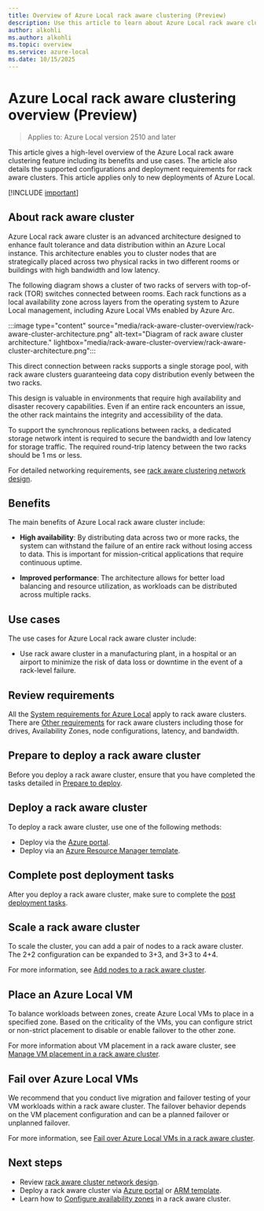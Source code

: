 ```yaml
---
title: Overview of Azure Local rack aware clustering (Preview)
description: Use this article to learn about Azure Local rack aware clustering. (Preview)
author: alkohli
ms.author: alkohli
ms.topic: overview
ms.service: azure-local
ms.date: 10/15/2025
---
```


# Azure Local rack aware clustering overview (Preview)

> Applies to: Azure Local version 2510 and later

This article gives a high-level overview of the Azure Local rack aware clustering feature including its benefits and use cases. The article also details the supported configurations and deployment requirements for rack aware clusters. This article applies only to new deployments of Azure Local.

[!INCLUDE [important](../includes/hci-preview.md)]

## About rack aware cluster

Azure Local rack aware cluster is an advanced architecture designed to enhance fault tolerance and data distribution within an Azure Local instance. This architecture enables you to cluster nodes that are strategically placed across two physical racks in two different rooms or buildings with high bandwidth and low latency.

The following diagram shows a cluster of two racks of servers with top-of-rack (TOR) switches connected between rooms. Each rack functions as a local availability zone across layers from the operating system to Azure Local management, including Azure Local VMs enabled by Azure Arc.  

:::image type="content" source="media/rack-aware-cluster-overview/rack-aware-cluster-architecture.png" alt-text="Diagram of rack aware cluster architecture." lightbox="media/rack-aware-cluster-overview/rack-aware-cluster-architecture.png":::

This direct connection between racks supports a single storage pool, with rack aware clusters guaranteeing data copy distribution evenly between the two racks.  

This design is valuable in environments that require high availability and disaster recovery capabilities. Even if an entire rack encounters an issue, the other rack maintains the integrity and accessibility of the data.

To support the synchronous replications between racks, a dedicated storage network intent is required to secure the bandwidth and low latency for storage traffic. The required round-trip latency between the two racks should be 1 ms or less.

For detailed networking requirements, see [rack aware clustering network design](rack-aware-cluster-reference-architecture.md).

## Benefits

The main benefits of Azure Local rack aware cluster include:

- **High availability**: By distributing data across two or more racks, the system can withstand the failure of an entire rack without losing access to data. This is important for mission-critical applications that require continuous uptime.

- **Improved performance**: The architecture allows for better load balancing and resource utilization, as workloads can be distributed across multiple racks.


## Use cases

The use cases for Azure Local rack aware cluster include:


- Use rack aware cluster in a manufacturing plant, in a hospital or an airport to minimize the risk of data loss or downtime in the event of a rack-level failure.  

## Review requirements

All the [System requirements for Azure Local](../concepts/system-requirements-23h2.md) apply to rack aware clusters. There are [Other requirements](rack-aware-cluster-requirements.md) for rack aware clusters including those for drives, Availability Zones, node configurations, latency, and bandwidth.


## Prepare to deploy a rack aware cluster

Before you deploy a rack aware cluster, ensure that you have completed the tasks detailed in [Prepare to deploy](../deploy/rack-aware-cluster-deploy-prep.md).

## Deploy a rack aware cluster

To deploy a rack aware cluster, use one of the following methods:

- Deploy via the [Azure portal](../deploy/rack-aware-cluster-deploy-portal.md).
- Deploy via an [Azure Resource Manager template](../deploy/rack-aware-cluster-deployment-via-template.md).

## Complete post deployment tasks

After you deploy a rack aware cluster, make sure to complete the [post deployment tasks](../deploy/rack-aware-cluster-post-deployment.md).

## Scale a rack aware cluster

To scale the cluster, you can add a pair of nodes to a rack aware cluster. The 2+2 configuration can be expanded to 3+3, and 3+3 to 4+4.

For more information, see [Add nodes to a rack aware cluster](rack-aware-cluster-add-server.md).

## Place an Azure Local VM

To balance workloads between zones, create Azure Local VMs to place in a specified zone. Based on the criticality of the VMs, you can configure strict or non-strict placement to disable or enable failover to the other zone.

For more information about VM placement in a rack aware cluster, see [Manage VM placement in a rack aware cluster](rack-aware-cluster-provision-vm-local-availability-zone.md).

## Fail over Azure Local VMs

We recommend that you conduct live migration and failover testing of your VM workloads within a rack aware cluster. The failover behavior depends on the VM placement configuration and can be a planned failover or unplanned failover.

For more information, see [Fail over Azure Local VMs in a rack aware cluster](rack-aware-cluster-requirements.md#recommendations).


## Next steps

- Review [rack aware cluster network design](rack-aware-cluster-reference-architecture.md).
- Deploy a rack aware cluster via [Azure portal](../deploy/rack-aware-cluster-deploy-portal.md) or [ARM template](../deploy/rack-aware-cluster-deployment-via-template.md).
- Learn how to [Configure availability zones](rack-aware-cluster-provision-vm-local-availability-zone.md) in a rack aware cluster.
